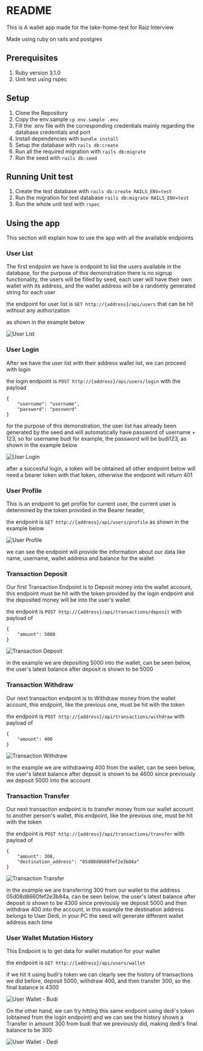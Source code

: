 # README
This is A wallet app made for the take-home-test for Raiz Interview

Made using ruby on rails and postgres

## Prerequisites
1. Ruby version 3.1.0
2. Unit test using rspec

## Setup
1. Clone the Repository
2. Copy the env.sample `cp env.sample .env`
3. Fill the .env file with the corresponding credentials mainly regarding the database credentials and port
4. Install dependencies with `bundle install`
5. Setup the database with `rails db:create`
6. Run all the required migration with `rails db:migrate`
7. Run the seed with `rails db:seed`

## Running Unit test
1. Create the test database with `rails db:create RAILS_ENV=test`
2. Run the migration for test database `rails db:migrate RAILS_ENV=test`
3. Run the whole unit test with `rspec`

## Using the app
This section will explain how to use the app with all the available endpoints

### User List
The first endpoint we have is endpoint to list the users available in the database, for the purpose of this demonstration there is no signup functionality, the users will be filled by seed, each user will have their own wallet with its address, and the wallet address will be a randomly generated string for each user

the endpoint for user list is `GET http://{address}/api/users` that can be hit without any authorization

as shown in the example below

![User List](img/user-list.png)

### User Login
After we have the user list with their address wallet list, we can proceed with login

the login endpoint is `POST http://{address}/api/users/login`
with the payload 
```
{
    "username": "username",
    "password": "password"
}
```

for the purpose of this demonstration, the user list has already been generated by the seed and will automatically have password of username + 123, so for username budi for example, the password will be budi123, as shown in the example below

![User Login](img/login-budi.png)

after a succesful login, a token will be obtained
all other endpoint below will need a bearer token with that token, otherwise the endpoint will return 401

### User Profile
This is an endpoint to get profile for current user, the current user is determined by the token provided in the Bearer header, 

the endpoint is `GET http://{address}/api/users/profile`
as shown in the example below

![User Profile](img/profile-budi.png)

we can see the endpoint will provide the information about our data like name, username, wallet address and balance for the wallet


### Transaction Deposit
Our first Transaction Endpoint is to Deposit money into the wallet account, this endpoint must be hit with the token provided by the login endpoint and the deposited money will be into the user's wallet

the endpoint is `POST http://{address}/api/transactions/deposit`
with payload of 
```
{
    "amount": 5000
}
```

![Transaction Deposit](img/deposit-budi.png)

in the example we are depositing 5000 into the wallet, can be seen below, the user's latest balance after deposit is shown to be 5000

### Transaction Withdraw
Our next transaction endpoint is to Withdraw money from the wallet account, this endpoint, like the previous one, must be hit with the token

the endpoint is `POST http://{address}/api/transactions/withdraw`
with payload of 
```
{
    "amount": 400
}
```

![Transaction Withdraw](img/withdraw-budi.png)

in the example we are withdrawing 400 from the wallet, can be seen below, the user's latest balance after deposit is shown to be 4600 since previously we deposit 5000 into the account

### Transaction Transfer
Our next transaction endpoint is to transfer money from our wallet account to another person's wallet, this endpoint, like the previous one, must be hit with the token

the endpoint is `POST http://{address}/api/transactions/transfer`
with payload of 
```
{
    "amount": 300,
    "destination_address": "05d08d8660fef2e3b84a"
}
```

![Transaction Transfer](img/transfer-budi.png)

in the example we are transferring 300 from our wallet to the address 05d08d8660fef2e3b84a, can be seen below, the user's latest balance after deposit is shown to be 4300 since previously we deposit 5000 and then withdraw 400 into the account, in this example the destination address belongs to User Dedi, in your PC the seed will generate different wallet address each time

### User Wallet Mutation History
This Endpoint is to get data for wallet mutation for your wallet

the endpoint is `GET http://{address}/api/users/wallet`

if we hit it using budi's token we can clearly see the history of transactions we did before, deposit 5000, withdraw 400, and then transfer 300, so the final balance is 4300

![User Wallet - Budi](img/wallet-budi.png)

On the other hand, we can try hitting this same endpoint using dedi's token (obtained from the login endpoint)
and we can see the history shown a Transfer in amount 300 from budi that we previously did, making dedi's final balance to be 300

![User Wallet - Dedi](img/wallet-dedi.png)